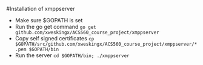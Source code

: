 #Installation of xmppserver
* Make sure $GOPATH is set
* Run the go get command
  `go get github.com/xweskingx/ACS560_course_project/xmppserver`
* Copy self signed certificates
  `cp $GOPATH/src/github.com/xweskingx/ACS560_course_project/xmppserver/*.pem $GOPATH/bin`
* Run the server
  `cd $GOPATH/bin; ./xmppserver`

